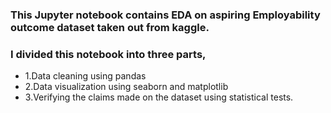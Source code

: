 ### This Jupyter notebook contains EDA on aspiring Employability outcome dataset taken out from kaggle.

### I divided this notebook into three parts,
* 1.Data cleaning using pandas
* 2.Data visualization using seaborn and matplotlib
* 3.Verifying the claims made on the dataset using statistical tests.

